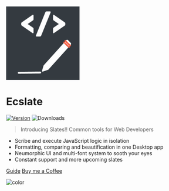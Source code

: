 <p>
    <img src="./assets/ecslate.png" width="200">
</p>

# **Ecslate**

[![Version](https://img.shields.io/github/package-json/v/sprakash57/ecslate.svg?color=%2342b983&style=for-the-badge)](https://github.com/sprakash57/ecslate/releases)
![Downloads](https://img.shields.io/github/downloads/sprakash57/ecslate/total?color=%2342b983&style=for-the-badge)

> Introducing Slates!! Common tools for Web Developers

- Scribe and execute JavaScript logic in isolation
- Formatting, comparing and beautification in one Desktop app
- Neumorphic UI and multi-font system to sooth your eyes
- Constant support and more upcoming slates

[Guide](#what-is-ecslate)
[Buy me a Coffee](https://www.buymeacoffee.com/sunnyprakash)

![color](#f0fff6)